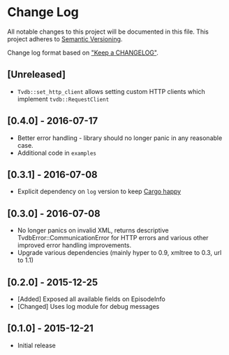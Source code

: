 # Change Log
All notable changes to this project will be documented in this file.
This project adheres to [Semantic Versioning](http://semver.org/).

Change log format based on
["Keep a CHANGELOG"](http://keepachangelog.com/).

## [Unreleased]
- `Tvdb::set_http_client` allows setting custom HTTP clients which implement `tvdb::RequestClient`

## [0.4.0] - 2016-07-17
- Better error handling - library should no longer panic in any reasonable case.
- Additional code in `examples`

## [0.3.1] - 2016-07-08
- Explicit dependency on `log` version to keep [Cargo happy](http://doc.crates.io/faq.html#can-libraries-use--as-a-version-for-their-dependencies)

## [0.3.0] - 2016-07-08
- No longer panics on invalid XML, returns descriptive
  TvdbError::CommunicationError for HTTP errors and various other improved
  error handling improvements.
- Upgrade various dependencies (mainly hyper to 0.9, xmltree to 0.3, url to 1.1)

## [0.2.0] - 2015-12-25
- [Added] Exposed all available fields on EpisodeInfo
- [Changed] Uses log module for debug messages

## [0.1.0] - 2015-12-21
- Initial release
